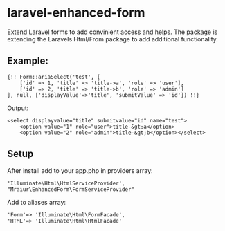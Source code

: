 # laravel-enhanced-form
Extend Laravel forms to add convinient access and helps.
The package is extending the Laravels Html/From package to add additional functionality.


## Example:

```
{!! Form::ariaSelect('test', [
    ['id' => 1, 'title' => 'title->a', 'role' => 'user'],
    ['id' => 2, 'title' => 'title->b', 'role' => 'admin']
], null, ['displayValue'=>'title', 'submitValue' => 'id']) !!}

```
Output:
```
<select displayvalue="title" submitvalue="id" name="test">
    <option value="1" role="user">title-&gt;a</option>
    <option value="2" role="admin">title-&gt;b</option></select>
```

##  Setup
After install add to your app.php in providers array:

```
'Illuminate\Html\HtmlServiceProvider',
"Mraiur\EnhancedForm\FormServiceProvider"
```

Add to aliases array:

```
'Form'=> 'Illuminate\Html\FormFacade', 
'HTML'=> 'Illuminate\Html\HtmlFacade'
```

